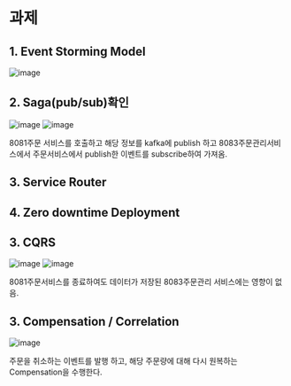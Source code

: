 
# 과제
## 1. Event Storming Model

![image](https://user-images.githubusercontent.com/88140439/212680957-b5a1d547-8df0-4531-8b06-2e36c42d9867.png)



## 2. Saga(pub/sub)확인

![image](https://user-images.githubusercontent.com/88140439/212681482-ef1e008a-153f-46f7-919c-b5ebedaaa7b7.png)
![image](https://user-images.githubusercontent.com/88140439/212681501-519e18e1-a092-4ad1-a376-1533cbc56165.png)


8081주문 서비스를 호출하고 해당 정보를 kafka에 publish 하고 8083주문관리서비스에서 주문서비스에서 publish한 이벤트를 subscribe하여 가져옴.




## 3. Service Router



## 4. Zero downtime Deployment



## 3. CQRS

![image](https://user-images.githubusercontent.com/88140439/212681747-d34db787-2080-4489-812a-272b61919ef1.png)
![image](https://user-images.githubusercontent.com/88140439/212681760-8c59a680-2370-44bd-bfe3-5c968fe1956c.png)

8081주문서비스를 종료하여도 데이터가 저장된 8083주문관리 서비스에는 영향이 없음.


## 3. Compensation / Correlation 



![image](https://user-images.githubusercontent.com/88140439/212681972-213708c9-e89e-448f-a7b6-4d1b359b931f.png)

주문을 취소하는 이벤트를 발행 하고, 해당 주문량에 대해 다시 원복하는 Compensation을 수행한다. 

